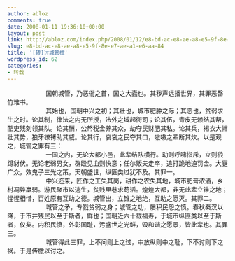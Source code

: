```yaml
---
author: abloz
comments: true
date: 2008-01-11 19:36:10+00:00
layout: post
link: http://abloz.com/index.php/2008/01/12/e8-bd-ac-e8-ae-a8-e5-9f-8e-e7-ae-a1-e6-aa-84/
slug: e8-bd-ac-e8-ae-a8-e5-9f-8e-e7-ae-a1-e6-aa-84
title: '[转]讨城管檄'
wordpress_id: 62
categories:
- 转载
---
```


  
　　　　　　 国朝城管，乃恶衙之首，国之大蠹也。其秽声远播世界，其罪恶罄竹难书。  
　　　　　　 其始也，国朝中兴之初；其壮也，城市肥肿之际；其恶也，贫弱求生之时。论其制，律法之内无所授，法外之域起衙司；论其伍，青皮无赖结其帮，酷吏残刻领其队。论其酬，公帑税金养其众，劫夺民财肥其私。论其兵，褐衣大帽壮其势，狼牙镣铐助其威。论其行，哀哀之民夺其口，嗷嗷之辈断其炊。以是观之，城管之罪有三：  
　　　　　　 一国之内，无论大都小邑，此辈结队横行。动则呼啸指斥，立则狼蹲豺伏。无论老弱男女，群殴见血则快意；任尔贩夫走卒，追打跪地迫罚金。大庭广众，效鬼子三光之策，天朝盛世，纵匪类过犹不及。其罪一。  
　　　　　　 中兴迩来，匠作之工失其岗，耕作之农失其地，城市肥膏浓酒，乡村凋弊羸弱。游民聚市以逃生，贫贱里巷求苟活。煌煌大都，非无此辈立锥之地；惺惺相惜，百姓原有互助之德。城管出，立锥之地绝，互助之愿灭。其罪二。  
　　　　　　 城管之矛，专戮贫弱之身；城管之功，屡积民怨之愤。春秋秦汉以降，于市井残民以至于斯者，鲜也；国朝近六十载福寿，于城市纵匪类以至于斯者，仅矣。内积民愤，外彰国耻，污盛世之光鲜，毁和谐之愿景，皆此辈也。其罪三。  
　　　　　　 城管得此三罪，上不问则上之过，中放纵则中之耻，下不讨则下之祸。于是传檄以讨之。
